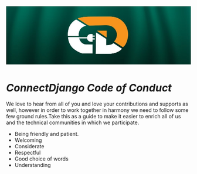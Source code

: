 # ![connectdjango](connectdjango.jpg)
# *ConnectDjango Code of Conduct*
 We love to hear from all of you and love your contributions and supports as well, however in order to work together in harmony we need to follow some few ground rules.Take this as a guide to make it easier to enrich all of us and the technical communities in which we participate.

* Being friendly and patient.
* Welcoming
* Considerate
* Respectful
* Good choice of words
* Understanding